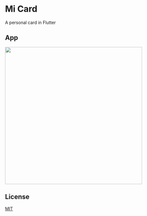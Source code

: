 # Mi Card

A personal card in Flutter

## App

<img src="https://user-images.githubusercontent.com/8041904/88292939-afa03f00-ccd0-11ea-8278-16d0ecf668cd.png" height="450" > 

## License

[MIT](/LICENSE)

